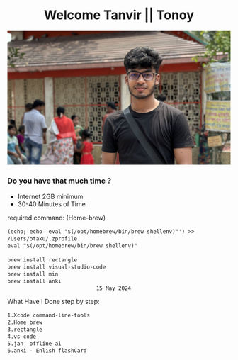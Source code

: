  # <center> Welcome Tanvir || Tonoy </center> #
<img src="Tanvir.jpg">
  <h3> Do you have that much time ? </h3>
   <ul>
    <li> Internet 2GB minimum</li>
    <li>30-40 Minutes of Time</li>
   </ul>
 required command: 
   (Home-brew)

    (echo; echo 'eval "$(/opt/homebrew/bin/brew shellenv)"') >> /Users/otaku/.zprofile
    eval "$(/opt/homebrew/bin/brew shellenv)"

    brew install rectangle 
    brew install visual-studio-code
    brew install min
    brew install anki
                                15 May 2024

What Have I Done step by step:

    1.Xcode command-line-tools
    2.Home brew
    3.rectangle
    4.vs code
    5.jan -offline ai
    6.anki - Enlish flashCard
    
